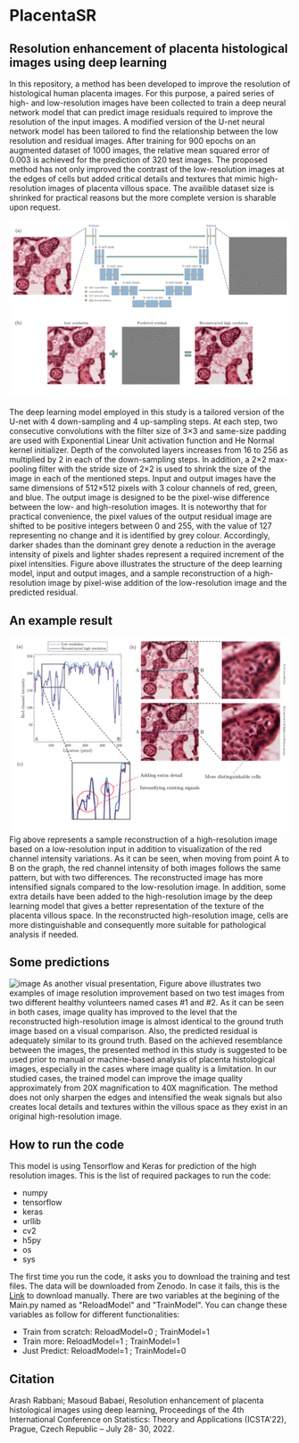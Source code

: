 # PlacentaSR
## Resolution enhancement of placenta histological images using deep learning

In this repository, a method has been developed to improve the resolution of histological human placenta images. For this purpose, a paired series of high- and low-resolution images have been collected to train a deep neural network model that can predict image residuals required to improve the resolution of the input images. A modified version of the U-net neural network model has been tailored to find the relationship between the low resolution and residual images. After training for 900 epochs on an augmented dataset of 1000 images, the relative mean squared error of 0.003 is achieved for the prediction of 320 test images. The proposed method has not only improved the contrast of the low-resolution images at the edges of cells but added critical details and textures that mimic high-resolution images of placenta villous space. The availible dataset size is shrinked for practical reasons but the more complete version is sharable upon request. 

![image](Images/Slide1.PNG)

The deep learning model employed in this study is a tailored version of the U-net with 4 down-sampling and 4 up-sampling steps. At each step, two consecutive convolutions with the filter size of 3×3 and same-size padding are used with Exponential Linear Unit activation function and He Normal kernel initializer. Depth of the convoluted layers increases from 16 to 256 as multiplied by 2 in each of the down-sampling steps. In addition, a 2×2 max-pooling filter with the stride size of 2×2 is used to shrink the size of the image in each of the mentioned steps. 
Input and output images have the same dimensions of 512×512 pixels with 3 colour channels of red, green, and blue. The output image is designed to be the pixel-wise difference between the low- and high-resolution images. It is noteworthy that for practical convenience, the pixel values of the output residual image are shifted to be positive integers between 0 and 255, with the value of 127 representing no change and it is identified by grey colour. Accordingly, darker shades than the dominant grey denote a reduction in the average intensity of pixels and lighter shades represent a required increment of the pixel intensities. Figure above illustrates the structure of the deep learning model, input and output images, and a sample reconstruction of a high-resolution image by pixel-wise addition of the low-resolution image and the predicted residual. 


## An example result
![image](Images/Slide2.PNG)
Fig above represents a sample reconstruction of a high-resolution image based on a low-resolution input in addition to visualization of the red channel intensity variations. As it can be seen, when moving from point A to B on the graph, the red channel intensity of both images follows the same pattern, but with two differences. The reconstructed image has more intensified signals compared to the low-resolution image. In addition, some extra details have been added to the high-resolution image by the deep learning model that gives a better representation of the texture of the placenta villous space. In the reconstructed high-resolution image, cells are more distinguishable and consequently more suitable for pathological analysis if needed. 

## Some predictions
![image](Images/Slide3.PNG)
As another visual presentation, Figure above illustrates two examples of image resolution improvement based on two test images from two different healthy volunteers named cases #1 and #2. As it can be seen in both cases, image quality has improved to the level that the reconstructed high-resolution image is almost identical to the ground truth image based on a visual comparison. Also, the predicted residual is adequately similar to its ground truth. 
Based on the achieved resemblance between the images, the presented method in this study is suggested to be used prior to manual or machine-based analysis of placenta histological images, especially in the cases where image quality is a limitation. In our studied cases, the trained model can improve the image quality approximately from 20X magnification to 40X magnification. The method does not only sharpen the edges and intensified the weak signals but also creates local details and textures within the villous space as they exist in an original high-resolution image.

## How to run the code
This model is using Tensorflow and Keras for prediction of the high resolution images. This is the list of required packages to run the code: 
* numpy
* tensorflow
* keras
* urllib
* cv2
* h5py
* os
* sys

The first time you run the code, it asks you to download the training and test files. The data will be downloaded from Zenodo. In case it fails, this is the [Link](https://zenodo.org/record/6659509) to download manually. There are two variables at the begining of the Main.py named as "ReloadModel" and "TrainModel". You can change these variables as follow for different functionalities:

* Train from scratch: ReloadModel=0 ; TrainModel=1
* Train more: ReloadModel=1 ; TrainModel=1
* Just Predict: ReloadModel=1 ; TrainModel=0

## Citation
Arash Rabbani; Masoud Babaei, Resolution enhancement of placenta histological images using deep learning, Proceedings of the 4th International Conference on Statistics: Theory and Applications (ICSTA'22), Prague, Czech Republic – July 28- 30, 2022. 
